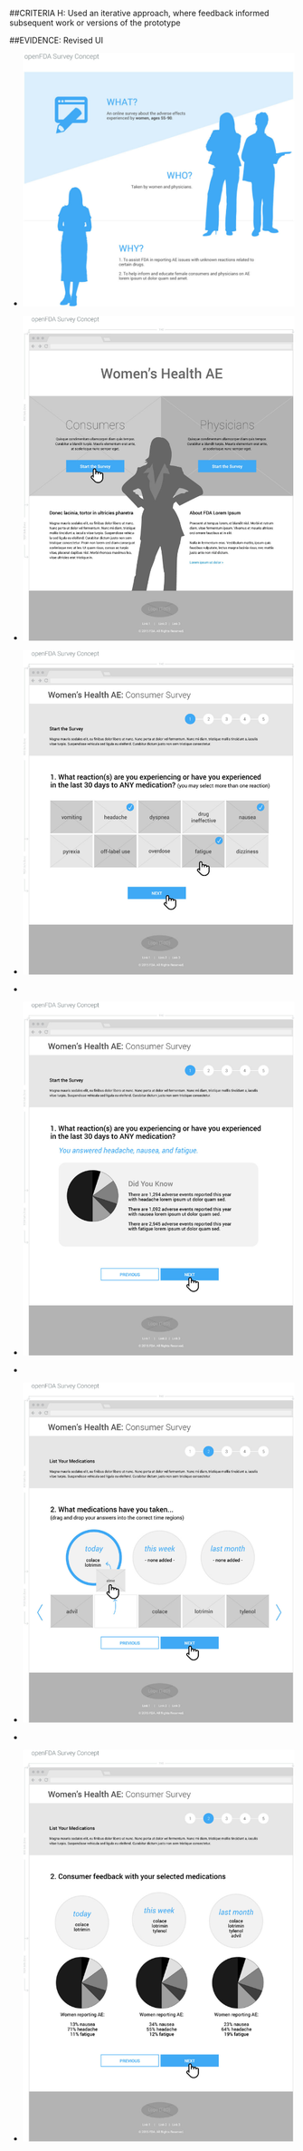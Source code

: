 ##CRITERIA H:
Used an iterative approach, where feedback informed subsequent work or versions of the prototype

##EVIDENCE:
Revised UI          

- ![SurveyWireframes 1](https://github.com/NishConsulting/ADS-I-BPA-Design-Prototype/blob/master/Wireframes/Criteria_8_SurveyWireframes_Nish-1.jpg)

- ![SurveyWireframes 2](https://github.com/NishConsulting/ADS-I-BPA-Design-Prototype/blob/master/Wireframes/Criteria_8_SurveyWireframes_Nish-2.jpg)

- ![SurveyWireframes 3](https://github.com/NishConsulting/ADS-I-BPA-Design-Prototype/blob/master/Wireframes/Criteria_8_SurveyWireframes_Nish-3.jpg)
- 
- ![SurveyWireframes 4](https://github.com/NishConsulting/ADS-I-BPA-Design-Prototype/blob/master/Wireframes/Criteria_8_SurveyWireframes_Nish-4.jpg)
- 
- ![SurveyWireframes 5](https://github.com/NishConsulting/ADS-I-BPA-Design-Prototype/blob/master/Wireframes/Criteria_8_SurveyWireframes_Nish-5.jpg)
- 
- ![SurveyWireframes 6](https://github.com/NishConsulting/ADS-I-BPA-Design-Prototype/blob/master/Wireframes/Criteria_8_SurveyWireframes_Nish-6.jpg)
